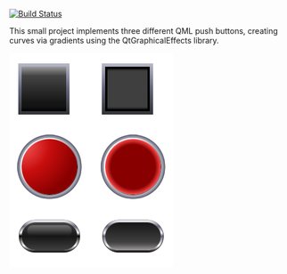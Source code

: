 [![Build Status](https://github.com/masoumehhsn/PushButtons/actions/workflows/main.yml/badge.svg)](https://github.com/masoumehhsn/PushButtons/actions)

This small project implements three different QML push buttons, creating curves via gradients using the QtGraphicalEffects library.

![alt text](https://github.com/masoumehhsn/PushButtons/blob/main/PushButtons/image/pushButtons.PNG)
